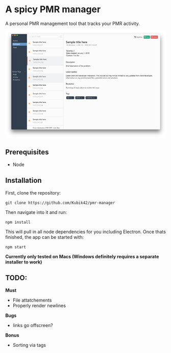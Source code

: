 # A spicy PMR manager

A personal PMR management tool that tracks your PMR activity.

![PMR Manager](resources/pmr-manager.png)


## Prerequisites 

- Node


## Installation

First, clone the repository:

```
git clone https://github.com/Kubik42/pmr-manager
```

Then navigate into it and run:

```
npm install
```

This will pull in all node dependencies for you including Electron. Once thats finished, the app can be started with: 

```
npm start
```

**Currently only tested on Macs (Windows definitely requires a separate installer to work)**

## TODO:

**Must**
- File attatchements
- Properly render newlines

**Bugs**
- links go offscreen?

**Bonus**
- Sorting via tags

